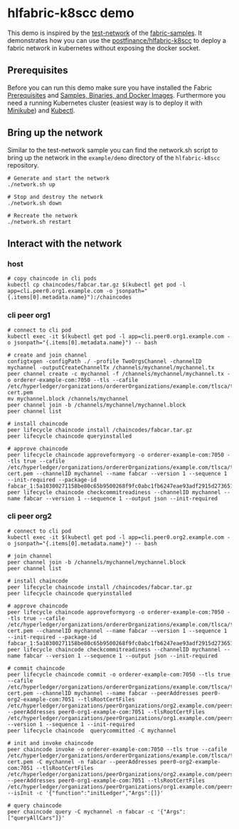 # hlfabric-k8scc demo
This demo is inspired by the [test-network](https://github.com/hyperledger/fabric-samples/tree/master/test-network) of 
the [fabric-samples](https://github.com/hyperledger/fabric-samples).
It demonstrates how you can use the [postfinance/hlfabric-k8scc](https://github.com/postfinance/hlfabric-k8scc/) 
to deploy a fabric network in kubernetes without exposing the docker socket.

## Prerequisites
Before you can run this demo make sure you have installed the Fabric  
[Prerequisites](https://hyperledger-fabric.readthedocs.io/en/latest/prereqs.html) and 
[Samples, Binaries, and Docker Images](https://hyperledger-fabric.readthedocs.io/en/latest/install.html).
Furthermore you need a running Kubernetes cluster (easiest way is to deploy it with [Minikube](https://kubernetes.io/docs/tasks/tools/install-minikube/)) 
and [Kubectl](https://kubernetes.io/docs/tasks/tools/install-kubectl/).

## Bring up the network
Similar to the test-network sample you can find the network.sh script to bring up the network in the ```example/demo``` 
directory of the ```hlfabric-k8scc``` repository.
```shell script
# Generate and start the network
./network.sh up

# Stop and destroy the network
./network.sh down

# Recreate the network
./network.sh restart
```

## Interact with the network
### host
```shell script
# copy chaincode in cli pods
kubectl cp chaincodes/fabcar.tar.gz $(kubectl get pod -l app=cli.peer0.org1.example.com -o jsonpath="{.items[0].metadata.name}"):/chaincodes
```
### cli peer org1
```shell script
# connect to cli pod
kubectl exec -it $(kubectl get pod -l app=cli.peer0.org1.example.com -o jsonpath="{.items[0].metadata.name}") -- bash

# create and join channel
configtxgen -configPath ./ -profile TwoOrgsChannel -channelID mychannel -outputCreateChannelTx /channels/mychannel/mychannel.tx
peer channel create -c mychannel -f /channels/mychannel/mychannel.tx -o orderer-example-com:7050 --tls --cafile /etc/hyperledger/organizations/ordererOrganizations/example.com/tlsca/tlsca.example.com-cert.pem
mv mychannel.block /channels/mychannel
peer channel join -b /channels/mychannel/mychannel.block
peer channel list

# install chaincode
peer lifecycle chaincode install /chaincodes/fabcar.tar.gz
peer lifecycle chaincode queryinstalled

# approve chaincode
peer lifecycle chaincode approveformyorg -o orderer-example-com:7050 --tls true --cafile /etc/hyperledger/organizations/ordererOrganizations/example.com/tlsca/tlsca.example.com-cert.pem --channelID mychannel --name fabcar --version 1 --sequence 1 --init-required --package-id fabcar_1:5a10300271158be80c65b9500268f9fc0abc1fb6247eae93adf2915d273651f4
peer lifecycle chaincode checkcommitreadiness --channelID mychannel --name fabcar --version 1 --sequence 1 --output json --init-required
```
### cli peer org2
```shell script
# connect to cli pod
kubectl exec -it $(kubectl get pod -l app=cli.peer0.org2.example.com -o jsonpath="{.items[0].metadata.name}") -- bash

# join channel
peer channel join -b /channels/mychannel/mychannel.block
peer channel list

# install chaincode
peer lifecycle chaincode install /chaincodes/fabcar.tar.gz
peer lifecycle chaincode queryinstalled

# approve chaincode
peer lifecycle chaincode approveformyorg -o orderer-example-com:7050 --tls true --cafile /etc/hyperledger/organizations/ordererOrganizations/example.com/tlsca/tlsca.example.com-cert.pem --channelID mychannel --name fabcar --version 1 --sequence 1 --init-required --package-id fabcar_1:5a10300271158be80c65b9500268f9fc0abc1fb6247eae93adf2915d273651f4
peer lifecycle chaincode checkcommitreadiness --channelID mychannel --name fabcar --version 1 --sequence 1 --output json --init-required

# commit chaincode
peer lifecycle chaincode commit -o orderer-example-com:7050 --tls true --cafile /etc/hyperledger/organizations/ordererOrganizations/example.com/tlsca/tlsca.example.com-cert.pem --channelID mychannel --name fabcar --peerAddresses peer0-org2-example-com:7051 --tlsRootCertFiles /etc/hyperledger/organizations/peerOrganizations/org2.example.com/peers/peer0.org2.example.com/tls/ca.crt --peerAddresses peer0-org1-example-com:7051 --tlsRootCertFiles /etc/hyperledger/organizations/peerOrganizations/org1.example.com/peers/peer0.org1.example.com/tls/ca.crt --version 1 --sequence 1 --init-required
peer lifecycle chaincode  querycommitted -C mychannel

# init and invoke chaincode
peer chaincode invoke -o orderer-example-com:7050 --tls true --cafile /etc/hyperledger/organizations/ordererOrganizations/example.com/tlsca/tlsca.example.com-cert.pem -C mychannel -n fabcar --peerAddresses peer0-org2-example-com:7051 --tlsRootCertFiles /etc/hyperledger/organizations/peerOrganizations/org2.example.com/peers/peer0.org2.example.com/tls/ca.crt --peerAddresses peer0-org1-example-com:7051 --tlsRootCertFiles /etc/hyperledger/organizations/peerOrganizations/org1.example.com/peers/peer0.org1.example.com/tls/ca.crt --isInit -c '{"function":"initLedger","Args":[]}'

# query chaincode
peer chaincode query -C mychannel -n fabcar -c '{"Args":["queryAllCars"]}'
```